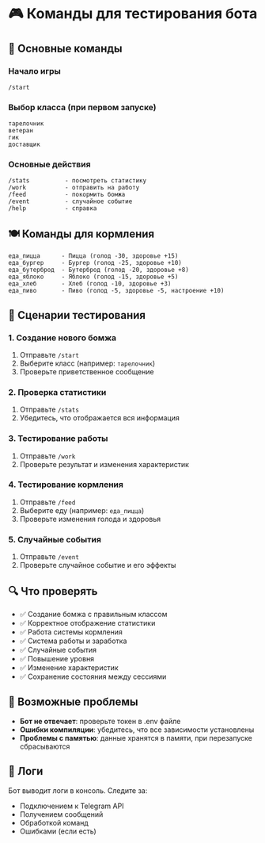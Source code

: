 # 🎮 Команды для тестирования бота

## 📱 Основные команды

### Начало игры
```
/start
```

### Выбор класса (при первом запуске)
```
тарелочник
ветеран
гик
доставщик
```

### Основные действия
```
/stats          - посмотреть статистику
/work           - отправить на работу
/feed           - покормить бомжа
/event          - случайное событие
/help           - справка
```

## 🍽️ Команды для кормления

```
еда_пицца      - Пицца (голод -30, здоровье +15)
еда_бургер     - Бургер (голод -25, здоровье +10)
еда_бутерброд  - Бутерброд (голод -20, здоровье +8)
еда_яблоко     - Яблоко (голод -15, здоровье +5)
еда_хлеб       - Хлеб (голод -10, здоровье +3)
еда_пиво       - Пиво (голод -5, здоровье -5, настроение +10)
```

## 🧪 Сценарии тестирования

### 1. Создание нового бомжа
1. Отправьте `/start`
2. Выберите класс (например: `тарелочник`)
3. Проверьте приветственное сообщение

### 2. Проверка статистики
1. Отправьте `/stats`
2. Убедитесь, что отображается вся информация

### 3. Тестирование работы
1. Отправьте `/work`
2. Проверьте результат и изменения характеристик

### 4. Тестирование кормления
1. Отправьте `/feed`
2. Выберите еду (например: `еда_пицца`)
3. Проверьте изменения голода и здоровья

### 5. Случайные события
1. Отправьте `/event`
2. Проверьте случайное событие и его эффекты

## 🔍 Что проверять

- ✅ Создание бомжа с правильным классом
- ✅ Корректное отображение статистики
- ✅ Работа системы кормления
- ✅ Система работы и заработка
- ✅ Случайные события
- ✅ Повышение уровня
- ✅ Изменение характеристик
- ✅ Сохранение состояния между сессиями

## 🐛 Возможные проблемы

- **Бот не отвечает**: проверьте токен в .env файле
- **Ошибки компиляции**: убедитесь, что все зависимости установлены
- **Проблемы с памятью**: данные хранятся в памяти, при перезапуске сбрасываются

## 📝 Логи

Бот выводит логи в консоль. Следите за:
- Подключением к Telegram API
- Получением сообщений
- Обработкой команд
- Ошибками (если есть)
